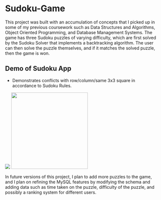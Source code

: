 # Sudoku-Game

This project was built with an accumulation of concepts that I picked up in some of my previous coursework such as Data Structures and Algorithms, Object Oriented Programming, and Database Management Systems. The game has three Sudoku puzzles of varying difficulty, which are first solved by the Sudoku Solver that implements a backtracking algorithm. The user can then solve the puzzle themselves, and if it matches the solved puzzle, then the game is won.

## Demo of Sudoku App
- Demonstrates conflicts with row/column/same 3x3 square in accordance to Sudoku Rules.

![](https://user-images.githubusercontent.com/62784941/152631445-caf76f3d-1c27-4a6a-9c24-a3899678276d.gif)
<img src="https://user-images.githubusercontent.com/62784941/152631445-caf76f3d-1c27-4a6a-9c24-a3899678276d.gif" width="250" height="250"/>


In future versions of this project, I plan to add more puzzles to the game, and I plan on refining the MySQL features by modifying the schema and adding data such as time taken on the puzzle, difficulty of the puzzle, and possibly a ranking system for different users.
